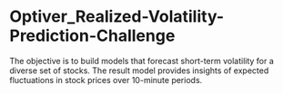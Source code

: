 # Optiver_Realized-Volatility-Prediction-Challenge
The objective is to build models that forecast short-term volatility for a diverse set of stocks. The result model provides insights of expected fluctuations in stock prices over 10-minute periods.
